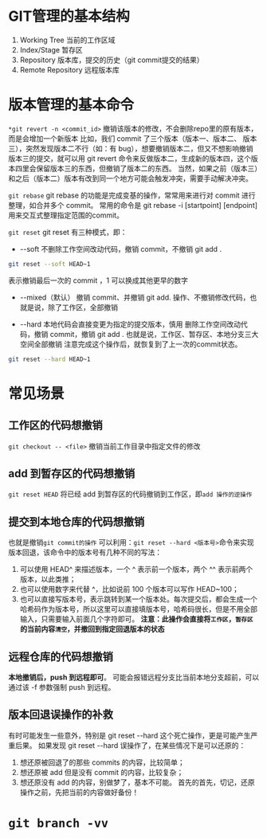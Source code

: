 # GIT管理的基本结构
1. Working Tree 当前的工作区域
2. Index/Stage 暂存区
3. Repository 版本库，提交的历史（git commit提交的结果）
4. Remote Repository 远程版本库

# 版本管理的基本命令
`*git revert -n <commit_id>`
撤销该版本的修改，不会删除repo里的原有版本，而是会增加一个新版本
比如，我们 commit 了三个版本（版本一、版本二、 版本三），突然发现版本二不行（如：有 bug），想要撤销版本二，但又不想影响撤销版本三的提交，就可以用 git revert 命令来反做版本二，生成新的版本四，这个版本四里会保留版本三的东西，但撤销了版本二的东西。
当然，如果之前（版本三）和之后（版本二）版本有改到同一个地方可能会触发冲突，需要手动解决冲突。

`git rebase`
git rebase 的功能是完成变基的操作，常常用来进行对 commit 进行整理，如合并多个 commit。
常用的命令是 git rebase -i [startpoint] [endpoint] 
用来交互式整理指定范围的commit。

`git reset`
git reset 有三种模式，即：
* --soft
不删除工作空间改动代码，撤销 commit，不撤销 git add .
```sh
git reset --soft HEAD~1
```
表示撤销最后一次的 commit ，1 可以换成其他更早的数字  

* --mixed（默认）
撤销 commit、并撤销 git add. 操作、不撤销修改代码，也就是说，除了工作区，全部撤销

* --hard
    本地代码会直接变更为指定的提交版本，慎用
删除工作空间改动代码，撤销 commit，撤销 git add .
也就是说，工作区、暂存区、本地分支三大空间全部撤销
注意完成这个操作后，就恢复到了上一次的commit状态。
```sh
git reset --hard HEAD~1
```

# 常见场景
## 工作区的代码想撤销
`git checkout -- <file>`
撤销当前工作目录中指定文件的修改

## add 到暂存区的代码想撤销
`git reset HEAD`
将已经 add 到暂存区的代码撤销到工作区，即`add 操作的逆操作`

## 提交到本地仓库的代码想撤销
也就是撤销`git commit的操作`
可以利用：`git reset --hard <版本号>`命令来实现版本回退，该命令中的版本号有几种不同的写法：
1. 可以使用 HEAD^ 来描述版本，一个 ^ 表示前一个版本，两个 ^^ 表示前两个版本，以此类推；
2. 也可以使用数字来代替 ^，比如说前 100 个版本可以写作 HEAD~100；
3. 也可以直接写版本号，表示跳转到某一个版本处。每次提交后，都会生成一个哈希码作为版本号，所以这里可以直接填版本号，哈希码很长，但是不用全部输入，只需要输入前面几个字符即可。
**注意：此操作会直接将`工作区`，`暂存区`的当前内容`清空`，并撤回到指定回退版本的状态**

## 远程仓库的代码想撤销
**本地撤销后，push 到远程即可**。
可能会报错远程分支比当前本地分支超前，可以通过该 -f 参数强制 push 到远程。

## 版本回退误操作的补救
有时可能发生一些意外，特别是 git reset --hard 这个死亡操作，更是可能产生严重后果。
如果发现 git reset --hard 误操作了，在某些情况下是可以还原的：
1. 想还原被回退了的那些 commits 的内容，比较简单；
2. 想还原被 add 但是没有 commit 的内容，比较复杂；
3. 想还原没有 add 的内容，别做梦了，基本不可能。 首先的首先，切记，还原操作之前，先把当前的内容做好备份！


# `git branch -vv`





